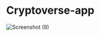 # Cryptoverse-app

![Screenshot (9)](https://user-images.githubusercontent.com/67230052/159548729-be15798d-b3d5-467c-b6da-26a47497a3c6.png)

